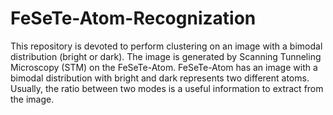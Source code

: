 # FeSeTe-Atom-Recognization
This repository is devoted to perform clustering on an image with a bimodal distribution (bright or dark). The image is generated by Scanning Tunneling Microscopy (STM) on the FeSeTe-Atom. FeSeTe-Atom has an image with a bimodal distribution with bright and dark represents two different atoms. Usually, the ratio between two modes is a useful information to extract from the image.
